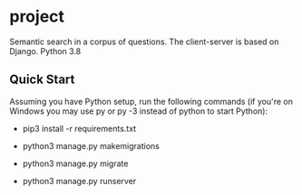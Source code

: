 # project

Semantic search in a corpus of questions. The client-server is based on Django. Python 3.8

## Quick Start

Assuming you have Python setup, run the following commands (if you're on Windows you may use py or py -3 instead of python to start Python):
  
   * pip3 install -r requirements.txt
  
   * python3 manage.py makemigrations
   
   * python3 manage.py migrate
   
   * python3 manage.py runserver
